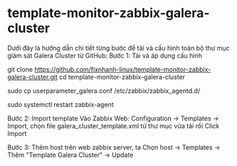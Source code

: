 # template-monitor-zabbix-galera-cluster
Dưới đây là hướng dẫn chi tiết từng bước để tải và cấu hình toàn bộ thư mục giám sát Galera Cluster từ GitHub:
Bước 1: Tải và áp dụng cấu hình

git clone https://github.com/fixnhanh-linux/template-monitor-zabbix-galera-cluster.git
cd template-monitor-zabbix-galera-cluster

sudo cp userparameter_galera.conf /etc/zabbix/zabbix_agentd.d/

sudo systemctl restart zabbix-agent

Bước 2: Import template
Vào Zabbix Web: Configuration → Templates → Import, chọn file galera_cluster_template.xml từ thư mục vừa tải rồi Click Import

Bước 3: Thêm host trên web zabbix server, ta Chọn host → Templates → Thêm "Template Galera Cluster" → Update

